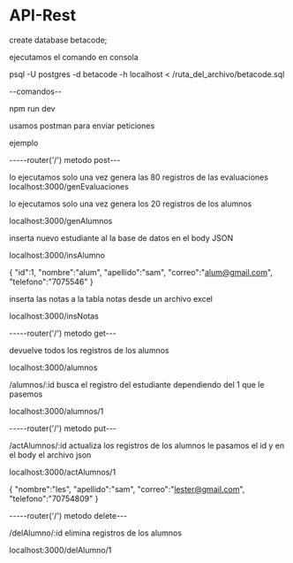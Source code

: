 # API-Rest

create database betacode;

ejecutamos el comando en consola 

psql -U postgres -d betacode -h localhost < /ruta_del_archivo/betacode.sql

--comandos--

npm run dev

usamos postman para enviar peticiones

ejemplo

-----router('/') metodo post---

lo ejecutamos solo una vez genera las 80 registros de las evaluaciones
localhost:3000/genEvaluaciones

lo ejecutamos solo una vez genera los 20 registros de los alumnos

localhost:3000/genAlumnos

inserta nuevo estudiante al la base de datos
en el body JSON

localhost:3000/insAlumno

{
    "id":1,
    "nombre":"alum",
    "apellido":"sam",
    "correo":"alum@gmail.com",
    "telefono":"7075546"
}

inserta las notas a la tabla notas desde un archivo excel

localhost:3000/insNotas

-----router('/') metodo get---

devuelve todos los registros de los alumnos

localhost:3000/alumnos

/alumnos/:id busca el registro del estudiante dependiendo del 1 que  le pasemos

localhost:3000/alumnos/1

-----router('/') metodo put---

/actAlumnos/:id actualiza los registros de los alumnos le pasamos el id y en el body el archivo json

localhost:3000/actAlumnos/1

{
    "nombre":"les",
    "apellido":"sam",
    "correo":"lester@gmail.com",
    "telefono":"70754809"
}

-----router('/') metodo delete---

/delAlumno/:id elimina registros de los alumnos

localhost:3000/delAlumno/1 








